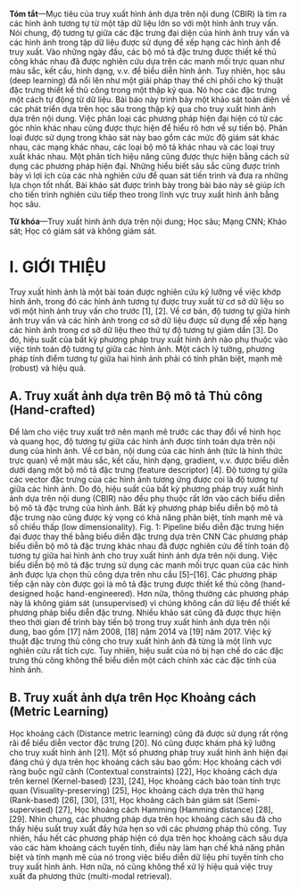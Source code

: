 **Tóm tắt**—Mục tiêu của truy xuất hình ảnh dựa trên nội dung (CBIR) là tìm ra các hình ảnh tương tự từ một tập dữ liệu lớn so với một hình ảnh truy vấn. Nói chung, độ tương tự giữa các đặc trưng đại diện của hình ảnh truy vấn và các hình ảnh trong tập dữ liệu được sử dụng để xếp hạng các hình ảnh để truy xuất. Vào những ngày đầu, các bộ mô tả đặc trưng được thiết kế thủ công khác nhau đã được nghiên cứu dựa trên các manh mối trực quan như màu sắc, kết cấu, hình dạng, v.v. để biểu diễn hình ảnh. Tuy nhiên, học sâu (deep learning) đã nổi lên như một giải pháp thay thế chi phối cho kỹ thuật đặc trưng thiết kế thủ công trong một thập kỷ qua. Nó học các đặc trưng một cách tự động từ dữ liệu. Bài báo này trình bày một khảo sát toàn diện về các phát triển dựa trên học sâu trong thập kỷ qua cho truy xuất hình ảnh dựa trên nội dung. Việc phân loại các phương pháp hiện đại hiện có từ các góc nhìn khác nhau cũng được thực hiện để hiểu rõ hơn về sự tiến bộ. Phân loại được sử dụng trong khảo sát này bao gồm các mức độ giám sát khác nhau, các mạng khác nhau, các loại bộ mô tả khác nhau và các loại truy xuất khác nhau. Một phân tích hiệu năng cũng được thực hiện bằng cách sử dụng các phương pháp hiện đại. Những hiểu biết sâu sắc cũng được trình bày vì lợi ích của các nhà nghiên cứu để quan sát tiến trình và đưa ra những lựa chọn tốt nhất. Bài khảo sát được trình bày trong bài báo này sẽ giúp ích cho tiến trình nghiên cứu tiếp theo trong lĩnh vực truy xuất hình ảnh bằng học sâu.

**Từ khóa**—Truy xuất hình ảnh dựa trên nội dung; Học sâu; Mạng CNN; Khảo sát; Học có giám sát và không giám sát.

# I. GIỚI THIỆU

Truy xuất hình ảnh là một bài toán được nghiên cứu kỹ lưỡng về việc khớp hình ảnh, trong đó các hình ảnh tương tự được truy xuất từ cơ sở dữ liệu so với một hình ảnh truy vấn cho trước [1], [2]. Về cơ bản, độ tương tự giữa hình ảnh truy vấn và các hình ảnh trong cơ sở dữ liệu được sử dụng để xếp hạng các hình ảnh trong cơ sở dữ liệu theo thứ tự độ tương tự giảm dần [3]. Do đó, hiệu suất của bất kỳ phương pháp truy xuất hình ảnh nào phụ thuộc vào việc tính toán độ tương tự giữa các hình ảnh. Một cách lý tưởng, phương pháp tính điểm tương tự giữa hai hình ảnh phải có tính phân biệt, mạnh mẽ (robust) và hiệu quả.

## A. Truy xuất ảnh dựa trên Bộ mô tả Thủ công (Hand-crafted)

Để làm cho việc truy xuất trở nên mạnh mẽ trước các thay đổi về hình học và quang học, độ tương tự giữa các hình ảnh được tính toán dựa trên nội dung của hình ảnh. Về cơ bản, nội dung của các hình ảnh (tức là hình thức trực quan) về mặt màu sắc, kết cấu, hình dạng, gradient, v.v. được biểu diễn dưới dạng một bộ mô tả đặc trưng (feature descriptor) [4]. Độ tương tự giữa các vector đặc trưng của các hình ảnh tương ứng được coi là độ tương tự giữa các hình ảnh. Do đó, hiệu suất của bất kỳ phương pháp truy xuất hình ảnh dựa trên nội dung (CBIR) nào đều phụ thuộc rất lớn vào cách biểu diễn bộ mô tả đặc trưng của hình ảnh. Bất kỳ phương pháp biểu diễn bộ mô tả đặc trưng nào cũng được kỳ vọng có khả năng phân biệt, tính mạnh mẽ và số chiều thấp (low dimensionality).
 Fig. 1: Pipeline biểu diễn đặc trưng hiện đại được thay thế bằng biểu diễn đặc trưng dựa trên CNN
Các phương pháp biểu diễn bộ mô tả đặc trưng khác nhau đã được nghiên cứu để tính toán độ tương tự giữa hai hình ảnh cho truy xuất hình ảnh dựa trên nội dung. Việc biểu diễn bộ mô tả đặc trưng sử dụng các manh mối trực quan của các hình ảnh được lựa chọn thủ công dựa trên nhu cầu [5]–[16]. Các phương pháp tiếp cận này còn được gọi là mô tả đặc trưng được thiết kế thủ công (hand-designed hoặc hand-engineered). Hơn nữa, thông thường các phương pháp này là không giám sát (unsupervised) vì chúng không cần dữ liệu để thiết kế phương pháp biểu diễn đặc trưng. Nhiều khảo sát cũng đã được thực hiện theo thời gian để trình bày tiến bộ trong truy xuất hình ảnh dựa trên nội dung, bao gồm [17] năm 2008, [18] năm 2014 và [19] năm 2017. Việc kỹ thuật đặc trưng thủ công cho truy xuất hình ảnh đã từng là một lĩnh vực nghiên cứu rất tích cực. Tuy nhiên, hiệu suất của nó bị hạn chế do các đặc trưng thủ công không thể biểu diễn một cách chính xác các đặc tính của hình ảnh.

## B. Truy xuất ảnh dựa trên Học Khoảng cách (Metric Learning)

Học khoảng cách (Distance metric learning) cũng đã được sử dụng rất rộng rãi để biểu diễn vector đặc trưng [20]. Nó cũng được khám phá kỹ lưỡng cho truy xuất hình ảnh [21]. Một số phương pháp truy xuất hình ảnh hiện đại đáng chú ý dựa trên học khoảng cách sâu bao gồm: Học khoảng cách với ràng buộc ngữ cảnh (Contextual constraints) [22], Học khoảng cách dựa trên kernel (Kernel-based) [23], [24], Học khoảng cách bảo toàn tính trực quan (Visuality-preserving) [25], Học khoảng cách dựa trên thứ hạng (Rank-based) [26], [30], [31], Học khoảng cách bán giám sát (Semi-supervised) [27], Học khoảng cách Hamming (Hamming distance) [28], [29]. Nhìn chung, các phương pháp dựa trên học khoảng cách sâu đã cho thấy hiệu suất truy xuất đầy hứa hẹn so với các phương pháp thủ công. Tuy nhiên, hầu hết các phương pháp hiện có dựa trên học khoảng cách sâu dựa vào các hàm khoảng cách tuyến tính, điều này làm hạn chế khả năng phân biệt và tính mạnh mẽ của nó trong việc biểu diễn dữ liệu phi tuyến tính cho truy xuất hình ảnh. Hơn nữa, nó cũng không thể xử lý hiệu quả việc truy xuất đa phương thức (multi-modal retrieval).
